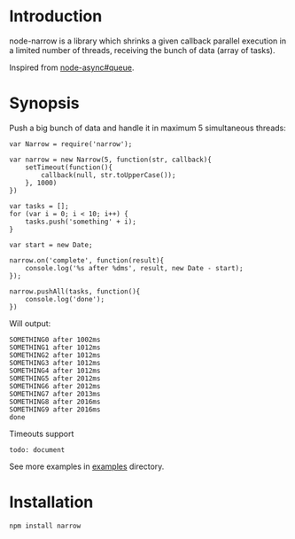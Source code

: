
# Introduction
node-narrow is a library which shrinks a given callback parallel execution in a limited number of threads, receiving the bunch of data (array of tasks).

Inspired from [node-async#queue](https://github.com/caolan/async#queue).

# Synopsis
Push a big bunch of data and handle it in maximum 5 simultaneous threads:

	var Narrow = require('narrow');
	
	var narrow = new Narrow(5, function(str, callback){
	    setTimeout(function(){
	        callback(null, str.toUpperCase());
	    }, 1000)
	})
	
	var tasks = [];
	for (var i = 0; i < 10; i++) {
	    tasks.push('something' + i);
	}

	var start = new Date;

	narrow.on('complete', function(result){
	    console.log('%s after %dms', result, new Date - start);
	});

	narrow.pushAll(tasks, function(){
	    console.log('done');
	})

Will output:

	SOMETHING0 after 1002ms
	SOMETHING1 after 1012ms
	SOMETHING2 after 1012ms
	SOMETHING3 after 1012ms
	SOMETHING4 after 1012ms
	SOMETHING5 after 2012ms
	SOMETHING6 after 2012ms
	SOMETHING7 after 2013ms
	SOMETHING8 after 2016ms
	SOMETHING9 after 2016ms
	done
	
Timeouts support

	todo: document
	
See more examples in [examples](https://github.com/0ctave/node-narrow/tree/master/examples) directory.

# Installation
	npm install narrow